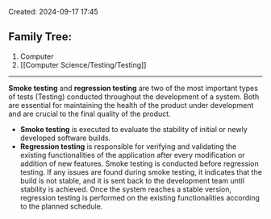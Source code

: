 Created: 2024-09-17 17:45
## Family Tree:
1. Computer
2. [[Computer Science/Testing/Testing]]
-- -
**Smoke testing** and **regression testing** are two of the most important types of tests (Testing) conducted throughout the development of a system. Both are essential for maintaining the health of the product under development and are crucial to the final quality of the product.
- **Smoke testing** is executed to evaluate the stability of initial or newly developed software builds.
- **Regression testing** is responsible for verifying and validating the existing functionalities of the application after every modification or addition of new features.
Smoke testing is conducted before regression testing. If any issues are found during smoke testing, it indicates that the build is not stable, and it is sent back to the development team until stability is achieved. Once the system reaches a stable version, regression testing is performed on the existing functionalities according to the planned schedule.